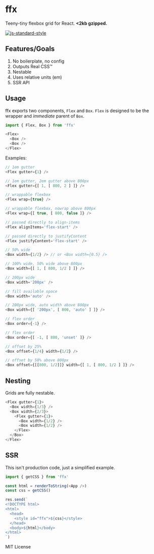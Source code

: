 # ffx
Teeny-tiny flexbox grid for React. **<2kb gzipped.**

[![js-standard-style](https://cdn.rawgit.com/feross/standard/master/badge.svg)](http://standardjs.com)

## Features/Goals
1. No boilerplate, no config
2. Outputs Real CSS™
3. Nestable
4. Uses relative units (em)
5. SSR API

## Usage
ffx exports two components, `Flex` and `Box`. `Flex` is designed to be the wrapper and *immediate* parent of `Box`.
```javascript
import { Flex, Box } from 'ffx'

<Flex>
  <Box />
  <Box />
</Flex>
```

Examples:
```javascript
// 1em gutter
<Flex gutter={1} />

// 1em gutter, 2em gutter above 800px
<Flex gutter={[ 1, [ 800, 2 ] ]} />

// wrappable flexbox
<Flex wrap={true} />

// wrappable flexbox, nowrap above 800px
<Flex wrap={[ true, [ 800, false ]} />

// passed directly to align-items
<Flex alignItems='flex-start' />

// passed directly to justifyContent
<Flex justifyContent='flex-start' />

// 50% wide
<Box width={1/2} /> // or <Box width={0.5} />

// 100% wide, 50% wide above 800px
<Box width={[ 1, [ 800, 1/2 ] ]} />

// 200px wide
<Box width='200px' />

// fill available space
<Box width='auto' />

// 200px wide, auto width above 800px
<Box width={[ '200px', [ 800, 'auto' ] ]} />

// flex order
<Box order={-1} />

// flex order
<Box order={[ -1, [ 800, 'unset' ]} />

// offset by 25%
<Box offset={1/4} width={1/2} />

// offset by 50% above 800px
<Box offset={[[800, 1/2]]} width={[ 1, [ 800, 1/2 ] ]} />
```

## Nesting
Grids are fully nestable.
```javascript
<Flex gutter={1}>
  <Box width={1/3} />
  <Box width={2/3}>
    <Flex gutter={1}>
      <Box width={1/2} />
      <Box width={1/2} />
    </Flex>
  </Box>
</Flex>
```

## SSR
This isn't production code, just a simplified example.
```javascript
import { getCSS } from 'ffx'

const html = renderToString(<App />)
const css = getCSS()

res.send(`
<!DOCTYPE html>
<html>
  <head>
    <style id="ffx">${css}</style>
  </head>
  <body>${html}</body>
</html>
`)
```

MIT License
